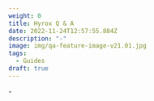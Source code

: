 ```yaml
---
weight: 0
title: Hyrox Q & A
date: 2022-11-24T12:57:55.884Z
description: "-"
image: img/qa-feature-image-v21.01.jpg
tags:
  - Guides
draft: true
---
```

\-